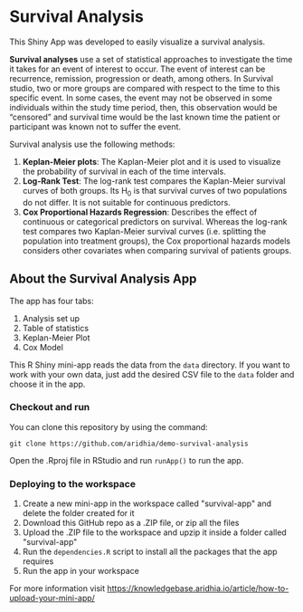 # Survival Analysis 

This Shiny App was developed to easily visualize a survival analysis. 

**Survival analyses** use a set of statistical approaches to investigate the time it takes for an event of interest to occur. The event of interest can be recurrence, remission, progression or death, among others. In Survival studio, two or more groups are compared with respect to the time to this specific event. 
In some cases, the event may not be observed in some individuals within the study time period, then, this observation would be “censored” and survival time would be the last known time the patient or participant was known  not to suffer the event. 

Survival analysis use the following methods:

1. **Keplan-Meier plots**: The Kaplan-Meier plot and it is used to visualize the probability of survival in each of the time intervals.
2. **Log-Rank Test**: The log-rank test compares the Kaplan-Meier survival curves of both groups. Its H<sub>0</sub> is that survival curves of two populations do not differ. It is not suitable for continuous predictors. 
3. **Cox Proportional Hazards Regression**: Describes the effect of continuous or categorical predictors on survival. Whereas the log-rank test compares two Kaplan-Meier survival curves (i.e. splitting the population into treatment groups), the Cox proportional hazards models considers other covariates when comparing survival of patients groups. 

## About the Survival Analysis App

The app has four tabs:

1. Analysis set up
2. Table of statistics
3. Keplan-Meier Plot
4. Cox Model

This R Shiny mini-app reads the data from the `data` directory. If you want to work with your own data, just add the desired CSV file to the `data` folder and choose it in the app.

### Checkout and run

You can clone this repository by using the command:

```clone
git clone https://github.com/aridhia/demo-survival-analysis
```
Open the .Rproj file in RStudio and run `runApp()` to run the app.

### Deploying to the workspace

1. Create a new mini-app in the workspace called "survival-app" and delete the folder created for it
2. Download this GitHub repo as a .ZIP file, or zip all the files
3. Upload the .ZIP file to the workspace and upzip it inside a folder called "survival-app"
4. Run the `dependencies.R` script to install all the packages that the app requires
5. Run the app in your workspace

For more information visit https://knowledgebase.aridhia.io/article/how-to-upload-your-mini-app/
